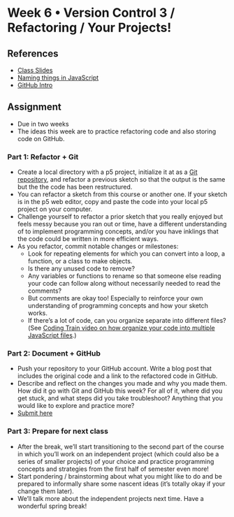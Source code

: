 # Week 6 • Version Control 3 / Refactoring / Your Projects!

## References

- [Class
  Slides](https://drive.google.com/drive/folders/1CJBvOWjvRA19uFPxTAXgoDglkHBmJadJ?usp=sharing)
- [Naming things in JavaScript](https://gomakethings.com/naming-things-in-javascript/)
- [GitHub Intro](https://github.com/ellennickles/code-your-way-s23/blob/main/week6/github.md)

## Assignment

- Due in two weeks
- The ideas this week are to practice refactoring code and also storing code on
  GitHub.

### Part 1: Refactor + Git

- Create a local directory with a p5 project, initialize it at as a [Git
  repository](https://github.com/ellennickles/code-your-way-s23/blob/main/week5/git.md),
  and refactor a previous sketch so that the output is the same but
  the the code has been restructured.
- You can refactor a sketch from this course or another one. If your sketch is
  in the p5 web editor, copy and paste the code into your local p5 project on
  your computer.
- Challenge yourself to refactor a prior sketch that you really enjoyed but
  feels messy because you ran out or time, have a different understanding
  of to implement programming concepts, and/or you have inklings that the code
  could be written in more efficient ways.
- As you refactor, commit notable changes or milestones:
  - Look for repeating elements for which you can convert into a loop, a
    function, or a class to make objects.
  - Is there any unused code to remove?
  - Any variables or functions to rename so that someone else reading your code
    can follow along without necessarily needed to read the comments?
  - But comments are okay too! Especially to reinforce your own understanding
    of programming concepts and how your sketch works.
  - If there’s a lot of code, can you organize separate into different
    files?(See [Coding Train video on how organize your code into multiple
    JavaScript files](https://thecodingtrain.com/tracks/code-programming-with-p5-js/code/6-objects/4-editor-js-files).)
  
### Part 2: Document + GitHub

- Push your repository to your GitHub account. Write a blog post that includes
  the original code and a link to the refactored code in GitHub.
- Describe and reflect on the changes you made and why you made them. How did it
  go with Git and GitHub this week? For all of it, where did you get stuck, and
  what steps did you take troubleshoot? Anything that you would like to explore
  and practice more?
- [Submit here](https://forms.gle/5AgRQUsAeUj8mVNTA)

### Part 3: Prepare for next class

- After the break, we’ll start transitioning to the second part of the course in
  which you’ll work on an independent project (which could also be a series of
  smaller projects) of your choice and practice programming concepts and
  strategies from the first half of semester even more!
- Start pondering / brainstorming about what you might like to do and be
  prepared to informally share some nascent ideas (it’s totally okay if your
  change them later).
- We’ll talk more about the independent projects next time. Have a wonderful
  spring break!
